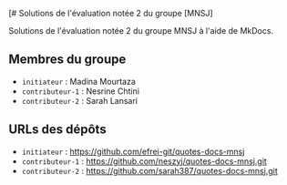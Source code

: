 [# Solutions de l'évaluation notée 2 du groupe [MNSJ]

Solutions de l'évaluation notée 2 du groupe MNSJ à l'aide de MkDocs.

## Membres du groupe

- `initiateur` : Madina Mourtaza
- `contributeur-1` : Nesrine Chtini
- `contributeur-2` : Sarah Lansari

## URLs des dépôts

- `initiateur` : https://github.com/efrei-git/quotes-docs-mnsj
- `contributeur-1` : https://github.com/neszyj/quotes-docs-mnsj.git
- `contributeur-2` : https://github.com/sarah387/quotes-docs-mnsj.git
